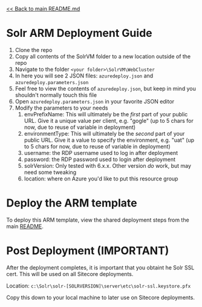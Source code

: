 [<< Back to main README.md](../)

# Solr ARM Deployment Guide

1. Clone the repo
2. Copy all contents of the SolrVM folder to a new location outside of the repo
3. Navigate to the folder `<your folder>\SolrVM\WebCluster`
4. In here you will see 2 JSON files: `azuredeploy.json` and `azuredeploy.parameters.json`
5. Feel free to view the contents of `azuredeploy.json`, but keep in mind you shouldn't normally touch this file
6. Open `azuredeploy.parameters.json` in your favorite JSON editor
7. Modify the parameters to your needs
   1. envPrefixName: This will ultimately be the _first_ part of your public URL. Give it a unique value per client, e.g. "gogle" (up to 5 chars for now, due to reuse of variable in deployment)
   2. environmentType: This will ultimately be the _second_ part of your public URL. Give it a value to specify the environment, e.g. "uat" (up to 5 chars for now, due to reuse of variable in deployment)
   3. username: the RDP username used to log in after deployment
   4. password: the RDP password used to login after deployment
   5. solrVersion: Only tested with 6.x.x. Other version _do_ work, but may need some tweaking
   6. location: where on Azure you'd like to put this resource group
   
# Deploy the ARM template

To deploy this ARM template, view the shared deployment steps from the main [README](../README.md#Deploy-ARM-Template).

# Post Deployment (IMPORTANT)

After the deployment completes, it is important that you obtaint he Solr SSL cert. This will be used on all Sitecore deployments.

Location: `c:\Solr\solr-[SOLRVERSION]\server\etc\solr-ssl.keystore.pfx`

Copy this down to your local machine to later use on Sitecore deployments.
